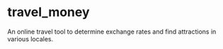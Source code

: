 # travel_money
An online travel tool to determine exchange rates and find attractions in various locales.
